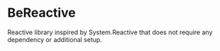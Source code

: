 # BeReactive
Reactive library inspired by System.Reactive that does not require any dependency or additional setup.
